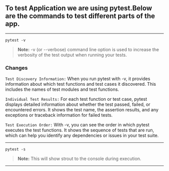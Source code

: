 ## To test Application we are using pytest.Below are the commands to test different parts of the app.
---
`pytest -v`

> **Note:** -v (or --verbose) command line option is used to increase the verbosity of the test output when running your tests.

### Changes 
`Test Discovery Information:` 
When you run pytest with -v, it provides information about which test functions and test cases it discovered. 
This includes the names of test modules and test functions.

`Individual Test Results:` 
For each test function or test case, pytest displays detailed information 
about whether the test passed, failed, or encountered errors. 
It shows the test name, the assertion results, and any exceptions or traceback information for failed tests.

`Test Execution Order:` 
With -v, you can see the order in which pytest executes the test functions. 
It shows the sequence of tests that are run, which can help you identify any dependencies or issues in your test suite.

---
`pytest -s`
> **Note:** This will show strout to the console during execution.

---